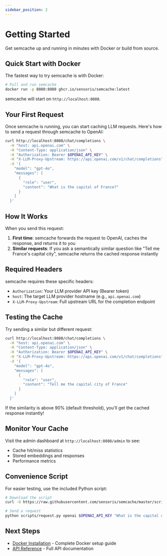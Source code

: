 ```yaml
---
sidebar_position: 2
---
```


# Getting Started

Get semcache up and running in minutes with Docker or build from source.

## Quick Start with Docker

The fastest way to try semcache is with Docker:

```bash
# Pull and run semcache
docker run -p 8080:8080 ghcr.io/sensoris/semcache:latest
```

semcache will start on `http://localhost:8080`. 

## Your First Request

Once semcache is running, you can start caching LLM requests. Here's how to send a request through semcache to OpenAI:

```bash
curl http://localhost:8080/chat/completions \
  -H "host: api.openai.com" \
  -H "Content-Type: application/json" \
  -H "Authorization: Bearer $OPENAI_API_KEY" \
  -H "X-LLM-Proxy-Upstream: https://api.openai.com/v1/chat/completions" \
  -d '{
    "model": "gpt-4o",
    "messages": [
      {
        "role": "user",
        "content": "What is the capital of France?"
      }
    ]
  }'
```

## How It Works

When you send this request:

1. **First time**: semcache forwards the request to OpenAI, caches the response, and returns it to you
2. **Similar requests**: If you ask a semantically similar question like "Tell me France's capital city", semcache returns the cached response instantly

## Required Headers

semcache requires these specific headers:

- `Authorization`: Your LLM provider API key (Bearer token)
- `host`: The target LLM provider hostname (e.g., `api.openai.com`)
- `X-LLM-Proxy-Upstream`: Full upstream URL for the completion endpoint

## Testing the Cache

Try sending a similar but different request:

```bash
curl http://localhost:8080/chat/completions \
  -H "host: api.openai.com" \
  -H "Content-Type: application/json" \
  -H "Authorization: Bearer $OPENAI_API_KEY" \
  -H "X-LLM-Proxy-Upstream: https://api.openai.com/v1/chat/completions" \
  -d '{
    "model": "gpt-4o",
    "messages": [
      {
        "role": "user",
        "content": "Tell me the capital city of France"
      }
    ]
  }'
```

If the similarity is above 90% (default threshold), you'll get the cached response instantly!

## Monitor Your Cache

Visit the admin dashboard at `http://localhost:8080/admin` to see:
- Cache hit/miss statistics
- Stored embeddings and responses
- Performance metrics

## Convenience Script

For easier testing, use the included Python script:

```bash
# Download the script
curl -O https://raw.githubusercontent.com/sensoris/semcache/master/scripts/request.py

# Send a request
python scripts/request.py openai $OPENAI_API_KEY "What is the capital of France?"
```

## Next Steps

- [Docker Installation](./installation/docker.md) - Complete Docker setup guide
- [API Reference](./api/chat-completions.md) - Full API documentation